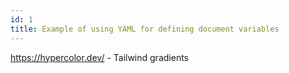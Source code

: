 ```yaml
---
id: 1
title: Example of using YAML for defining document variables
---
```


https://hypercolor.dev/ - Tailwind gradients